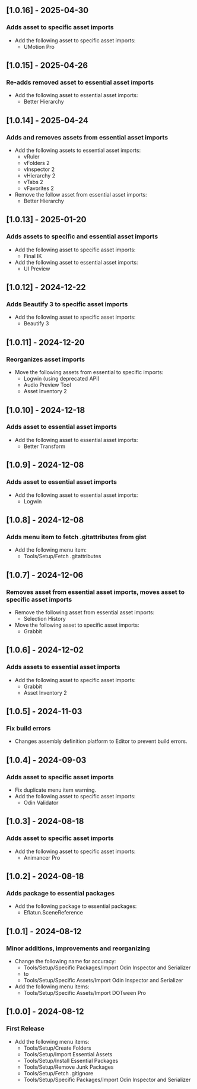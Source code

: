 ## [1.0.16] - 2025-04-30
### Adds asset to specific asset imports
- Add the following asset to specific asset imports:
  - UMotion Pro

## [1.0.15] - 2025-04-26
### Re-adds removed asset to essential asset imports
- Add the following asset to essential asset imports:
  - Better Hierarchy

## [1.0.14] - 2025-04-24
### Adds and removes assets from essential asset imports
- Add the following assets to essential asset imports:
  - vRuler
  - vFolders 2
  - vInspector 2
  - vHierarchy 2
  - vTabs 2
  - vFavorites 2
- Remove the follow asset from essential asset imports:
  - Better Hierarchy

## [1.0.13] - 2025-01-20
### Adds assets to specific and essential asset imports
- Add the following asset to specific asset imports:
  - Final IK
- Add the following asset to essential asset imports:
  - UI Preview

## [1.0.12] - 2024-12-22
### Adds Beautify 3 to specific asset imports
- Add the following asset to specific asset imports:
  - Beautify 3

## [1.0.11] - 2024-12-20
### Reorganizes asset imports
- Move the following assets from essential to specific imports:
  - Logwin (using deprecated API)
  - Audio Preview Tool
  - Asset Inventory 2

## [1.0.10] - 2024-12-18
### Adds asset to essential asset imports
- Add the following asset to essential asset imports:
    - Better Transform

## [1.0.9] - 2024-12-08
### Adds asset to essential asset imports
- Add the following asset to essential asset imports:
  - Logwin

## [1.0.8] - 2024-12-08
### Adds menu item to fetch .gitattributes from gist
- Add the following menu item:
  - Tools/Setup/Fetch .gitattributes

## [1.0.7] - 2024-12-06
### Removes asset from essential asset imports, moves asset to specific asset imports
- Remove the following asset from essential asset imports:
    - Selection History
- Move the following asset to specific asset imports:
    - Grabbit

## [1.0.6] - 2024-12-02
### Adds assets to essential asset imports
- Add the following asset to specific asset imports:
    - Grabbit
    - Asset Inventory 2

## [1.0.5] - 2024-11-03
### Fix build errors
- Changes assembly definition platform to Editor to prevent build errors.

## [1.0.4] - 2024-09-03
### Adds asset to specific asset imports
- Fix duplicate menu item warning.
- Add the following asset to specific asset imports:
  - Odin Validator

## [1.0.3] - 2024-08-18
### Adds asset to specific asset imports
- Add the following asset to specific asset imports:
  - Animancer Pro

## [1.0.2] - 2024-08-18
### Adds package to essential packages
- Add the following package to essential packages:
  - Eflatun.SceneReference

## [1.0.1] - 2024-08-12
### Minor additions, improvements and reorganizing
- Change the following name for accuracy:
  - Tools/Setup/Specific Packages/Import Odin Inspector and Serializer
  - to
  - Tools/Setup/Specific Assets/Import Odin Inspector and Serializer
- Add the following menu items:
  - Tools/Setup/Specific Assets/Import DOTween Pro


## [1.0.0] - 2024-08-12
### First Release
- Add the following menu items:
  - Tools/Setup/Create Folders
  - Tools/Setup/Import Essential Assets
  - Tools/Setup/Install Essential Packages
  - Tools/Setup/Remove Junk Packages
  - Tools/Setup/Fetch .gitignore
  - Tools/Setup/Specific Packages/Import Odin Inspector and Serializer

